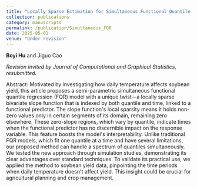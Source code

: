 ```yaml
---
title: "Locally Sparse Estimation for Simultaneous Functional Quantile Regression"
collection: publications
category: manuscripts
permalink: /publication/Simultaneous_FQR
date: 2025-05-01
venue: "Under revision"
---
```

**Boyi Hu** and Jiguo Cao

*Revision invited by Journal of Computational and Graphical Statistics, resubmitted.*

Abstract: Motivated by investigating how daily temperature affects soybean yield, this article proposes a semi-parametric simultaneous functional quantile regression (FQR) model with a unique twist—a locally sparse bivariate slope function that is indexed by both quantile and time, linked to a functional predictor. The slope function's local sparsity means it holds non-zero values only in certain segments of its domain, remaining zero elsewhere. These zero-slope regions, which vary by quantile, indicate times when the functional predictor has no discernible impact on the response variable. This feature boosts the model's interpretability. Unlike traditional FQR models, which fit one quantile at a time and have several limitations, our proposed method can handle a spectrum of quantiles simultaneously. We tested the new approach through simulation studies, demonstrating its clear advantages over standard techniques. To validate its practical use, we applied the method to soybean yield data, pinpointing the time periods when daily temperature doesn't affect yield. This insight could be crucial for agricultural planning and crop management.
